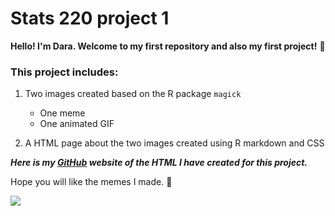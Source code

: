 # Stats 220 project 1

**Hello! I'm Dara. Welcome to my first repository and also my first project!** 🥳

### This project includes:
1. Two images created based on the R package `magick`
    * One meme 
    * One animated GIF
    
2. A HTML page about the two images created using R markdown and CSS


***Here is my [GitHub](https://dara-dou.github.io/Stats-220/) website of the HTML I have created for this project.***

Hope you will like the memes I made. 💖

![](https://media.tenor.com/vsenqx_Ke90AAAAj/clap-cat.gif)
